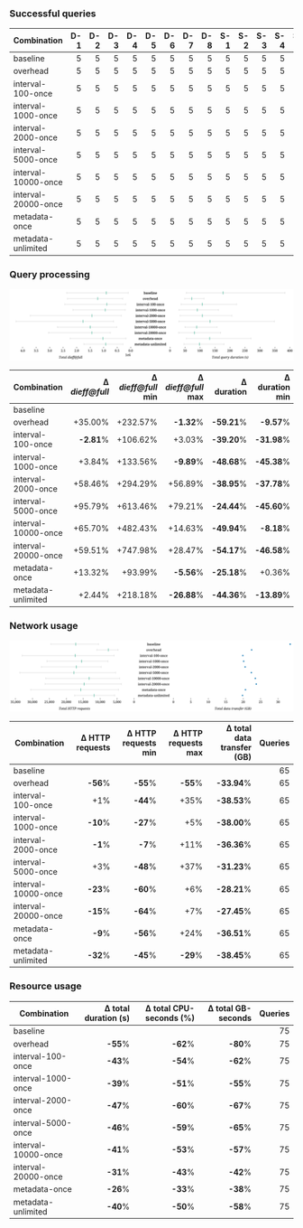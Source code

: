 ### Successful queries

| Combination | D-1 | D-2 | D-3 | D-4 | D-5 | D-6 | D-7 | D-8 | S-1 | S-2 | S-3 | S-4 | S-5 | S-6 | S-7 | Total |
| - | -: | -: | -: | -: | -: | -: | -: | -: | -: | -: | -: | -: | -: | -: | -: | -: |
| baseline | 5 | 5 | 5 | 5 | 5 | 5 | 5 | 5 | 5 | 5 | 5 | 5 | 5 | 0 | 0 | 65 |
| overhead | 5 | 5 | 5 | 5 | 5 | 5 | 5 | 5 | 5 | 5 | 5 | 5 | 5 | 2 | 1 | 68 |
| interval-100-once | 5 | 5 | 5 | 5 | 5 | 5 | 5 | 5 | 5 | 5 | 5 | 5 | 5 | 2 | 0 | 67 |
| interval-1000-once | 5 | 5 | 5 | 5 | 5 | 5 | 5 | 5 | 5 | 5 | 5 | 5 | 5 | 2 | 1 | 68 |
| interval-2000-once | 5 | 5 | 5 | 5 | 5 | 5 | 5 | 5 | 5 | 5 | 5 | 5 | 5 | 2 | 1 | 68 |
| interval-5000-once | 5 | 5 | 5 | 5 | 5 | 5 | 5 | 5 | 5 | 5 | 5 | 5 | 5 | 2 | 1 | 68 |
| interval-10000-once | 5 | 5 | 5 | 5 | 5 | 5 | 5 | 5 | 5 | 5 | 5 | 5 | 5 | 2 | 1 | 68 |
| interval-20000-once | 5 | 5 | 5 | 5 | 5 | 5 | 5 | 5 | 5 | 5 | 5 | 5 | 5 | 2 | 0 | 67 |
| metadata-once | 5 | 5 | 5 | 5 | 5 | 5 | 5 | 5 | 5 | 5 | 5 | 5 | 5 | 2 | 1 | 68 |
| metadata-unlimited | 5 | 5 | 5 | 5 | 5 | 5 | 5 | 5 | 5 | 5 | 5 | 5 | 5 | 1 | 2 | 68 |

### Query processing

![processing](./processing.svg)

| Combination | Δ *dieff@full* | Δ *dieff@full* min | Δ *dieff@full* max | Δ duration | Δ duration min | Δ duration max | Δ first result | Δ first result min | Δ first result max | Δ last result | Δ last result min | Δ last result max | Queries | Results |
| - | -: | -: | -: | -: | -: | -: | -: | -: | -: | -: | -: | -: | -: | -: |
| baseline |  |  |  |  |  |  |  |  |  |  |  |  | 65 | 1217 |
| overhead | +35.00% | +232.57% | **-1.32**% | **-59.21**% | **-9.57**% | **-70.50**% | **-37.26**% | +71.19% | **-52.41**% | **-25.29**% | **-31.35**% | **-32.46**% | 65 | 1250 |
| interval-100-once | **-2.81**% | +106.62% | +3.03% | **-39.20**% | **-31.98**% | **-42.07**% | **-7.57**% | +147.16% | +22.91% | **-6.29**% | +18.28% | +24.79% | 65 | 1256 |
| interval-1000-once | +3.84% | +133.56% | **-9.89**% | **-48.68**% | **-45.38**% | **-57.78**% | **-23.79**% | +31.05% | **-19.77**% | **-15.36**% | +0.35% | **-6.66**% | 65 | 1273 |
| interval-2000-once | +58.46% | +294.29% | +56.89% | **-38.95**% | **-37.78**% | **-46.14**% | **-4.07**% | +36.62% | **-2.34**% | +14.89% | +18.15% | +19.88% | 65 | 1279 |
| interval-5000-once | +95.79% | +613.46% | +79.21% | **-24.44**% | **-45.60**% | **-9.12**% | +7.93% | +15.90% | +30.15% | +37.20% | +28.46% | +59.52% | 65 | 1280 |
| interval-10000-once | +65.70% | +482.43% | +14.63% | **-49.94**% | **-8.18**% | **-59.06**% | **-17.45**% | +7.35% | **-3.76**% | +39.06% | +45.75% | +33.73% | 65 | 1280 |
| interval-20000-once | +59.51% | +747.98% | +28.47% | **-54.17**% | **-46.58**% | **-55.96**% | **-22.62**% | +87.41% | **-18.00**% | +20.54% | +39.09% | +20.98% | 65 | 1281 |
| metadata-once | +13.32% | +93.99% | **-5.56**% | **-25.18**% | +0.36% | **-29.57**% | **-20.40**% | +83.99% | **-20.27**% | **-8.23**% | +5.81% | **-1.84**% | 65 | 1250 |
| metadata-unlimited | +2.44% | +218.18% | **-26.88**% | **-44.36**% | **-13.89**% | **-53.08**% | **-5.90**% | +54.47% | **-1.44**% | **-5.46**% | **-3.24**% | **-0.92**% | 65 | 1256 |

### Network usage

![network](./resources.svg)

| Combination | Δ HTTP requests | Δ HTTP requests min | Δ HTTP requests max | Δ total data transfer (GB) | Queries |
| - | -: | -: | -: | -: | -: |
| baseline |  |  |  |  | 65 |
| overhead | **-56**% | **-55**% | **-55**% | **-33.94**% | 65 |
| interval-100-once | +1% | **-44**% | +35% | **-38.53**% | 65 |
| interval-1000-once | **-10**% | **-27**% | +5% | **-38.00**% | 65 |
| interval-2000-once | **-1**% | **-7**% | +11% | **-36.36**% | 65 |
| interval-5000-once | +3% | **-48**% | +37% | **-31.23**% | 65 |
| interval-10000-once | **-23**% | **-60**% | +6% | **-28.21**% | 65 |
| interval-20000-once | **-15**% | **-64**% | +7% | **-27.45**% | 65 |
| metadata-once | **-9**% | **-56**% | +24% | **-36.51**% | 65 |
| metadata-unlimited | **-32**% | **-45**% | **-29**% | **-38.45**% | 65 |

### Resource usage

| Combination | Δ total duration (s) | Δ total CPU-seconds (%) | Δ total GB-seconds | Queries |
| - | -: | -: | -: | -: |
| baseline |  |  |  | 75 |
| overhead | **-55**% | **-62**% | **-80**% | 75 |
| interval-100-once | **-43**% | **-54**% | **-62**% | 75 |
| interval-1000-once | **-39**% | **-51**% | **-55**% | 75 |
| interval-2000-once | **-47**% | **-60**% | **-67**% | 75 |
| interval-5000-once | **-46**% | **-59**% | **-65**% | 75 |
| interval-10000-once | **-41**% | **-53**% | **-57**% | 75 |
| interval-20000-once | **-31**% | **-43**% | **-42**% | 75 |
| metadata-once | **-26**% | **-33**% | **-38**% | 75 |
| metadata-unlimited | **-40**% | **-50**% | **-58**% | 75 |